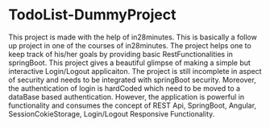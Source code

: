 # TodoList-DummyProject
This project is made with the help of in28minutes. This is basically a follow up project in one of the courses of in28minutes. The project helps one to keep track of his/her goals by providing basic RestFunctionalities in springBoot. This project gives a beautiful glimpse of making a simple but interactive Login/Logout applicaiton. The project is still incomplete in aspect of security and needs to be integrated with springBoot security. Moreover, the authentication of login is hardCoded which need to be moved to a dataBase based authentication. However, the application is powerful in functionality and consumes the concept of REST Api, SpringBoot, Angular, SessionCokieStorage, Login/Logout Responsive Functionality.
